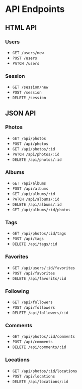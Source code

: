 # API Endpoints

## HTML API

### Users

- `GET /users/new`
- `POST /users`
- `PATCH /users`

### Session

- `GET /session/new`
- `POST /session`
- `DELETE /session`

## JSON API

### Photos

- `GET /api/photos`
- `POST /api/photos`
- `GET /api/photos/:id`
- `PATCH /api/photos/:id`
- `DELETE /api/photos/:id`

### Albums

- `GET /api/albums`
- `POST /api/albums`
- `GET /api/albums/:id`
- `PATCH /api/albums/:id`
- `DELETE /api/albums/:id`
- `GET /api/albums/:id/photos`

### Tags

- `GET /api/photos/:id/tags`
- `POST /api/tags`
- `DELETE /api/tags/:id`

### Favorites

- `GET /api/users/:id/favorites`
- `POST /api/favorites`
- `DELETE /api/favorits/:id`

### Following

- `GET /api/followers`
- `POST /api/followers`
- `DELETE /api/followers/:id`

### Comments

- `GET /api/photos/:id/comments`
- `POST /api/comments`
- `DELETE /api/comments/:id`


### Locations

- `GET /api/photos/:id/locations`
- `POST /api/locations`
- `DELETE /api/locations/:id`

